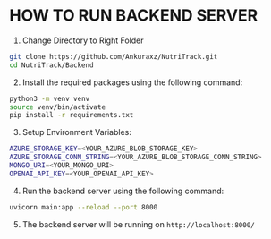 # HOW TO RUN BACKEND SERVER

1. Change Directory to Right Folder
```bash
git clone https://github.com/Ankuraxz/NutriTrack.git
cd NutriTrack/Backend
```

2. Install the required packages using the following command:
```bash
python3 -m venv venv
source venv/bin/activate
pip install -r requirements.txt
```

3. Setup Environment Variables:
```bash
AZURE_STORAGE_KEY=<YOUR_AZURE_BLOB_STORAGE_KEY>
AZURE_STORAGE_CONN_STRING=<YOUR_AZURE_BLOB_STORAGE_CONN_STRING>
MONGO_URI=<YOUR_MONGO_URI>
OPENAI_API_KEY=<YOUR_OPENAI_API_KEY>
```

4. Run the backend server using the following command:
```bash
uvicorn main:app --reload --port 8000
```

5. The backend server will be running on `http://localhost:8000/`